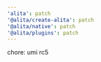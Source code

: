 ```yaml
---
'alita': patch
'@alita/create-alita': patch
'@alita/native': patch
'@alita/plugins': patch
---
```


chore: umi rc5
